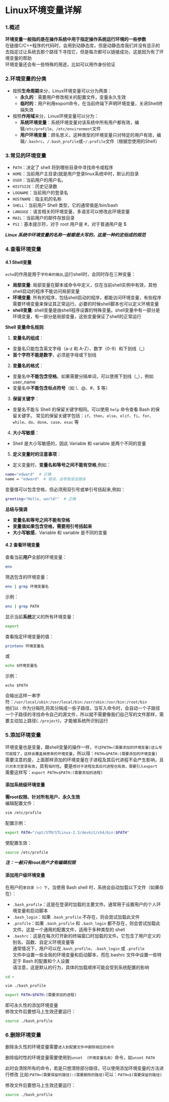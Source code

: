 # Linux环境变量详解

### 1.概述
**环境变量一般指的是在操作系统中用于指定操作系统运行环境的一些参数**  
在链接C/C++程序的代码时，会用到动静态库，但是动静态库我们并没有显示的去指定过让系统去那个路径下寻找它，但是每次都可以链接成功，这是因为有了环境变量的帮助  
环境变量还会有一些特殊的用途，比如可以用作身份验证  

### 2.环境变量的分类 
- 按照**生命周期**来分，Linux环境变量可以分为两类：
    - **永久的**：需要用户修改相关的配置文件，变量永久生效
    - **临时的**：用户利用export命令，在当前终端下声明环境变量，关闭Shell终端失效
- 按照**作用域**来分，Linux环境变量可以分为：
    - **系统环境变量**：系统环境变量对该系统中所有用户都有效，编辑`/etc/profile`、`/etc/environment`文件
    - **用户环境变量**：顾名思义，这种类型的环境变量只对特定的用户有效，编辑`/.bashrc`、`/.bash_profile`或`~/.profile`文件（根据您使用的Shell）

### 3.常见的环境变量
- `PATH`：决定了 shell 将到哪些目录中寻找命令或程序
- `HOME`：当前用户主目录(就是用户登录linux系统中时，默认的目录
- `USER`：当前用户的用户名。
- `HISTSIZE`：历史记录数
- `LOGNAME`：当前用户的登录名
- `HOSTNAME`：指主机的名称
- `SHELL`：当前用户 Shell 类型，它的通常值是/bin/bash
- `LANGUGE`：语言相关的环境变量，多语言可以修改此环境变量
- `MAIL`：当前用户的邮件存放目录
- `PS1`：基本提示符，对于 root 用户是 #，对于普通用户是 $

***Linux 系统中环境变量的名称一般都是大写的，这是一种约定俗成的规范***  

### 4.查看环境变量
#### 4.1 Shell变量
`echo`的作用是用于`字符串的输出`,运行shell时，会同时存在三种变量：  
- **局部变量**: 局部变量在脚本或命令中定义，仅在当前shell实例中有效，其他shell启动的程序不能访问局部变量
- **环境变量**: 所有的程序，包括shell启动的程序，都能访问环境变量，有些程序需要环境变量来保证其正常运行。必要的时候shell脚本也可以定义环境变量
- **shell变量**: shell变量是由shell程序设置的特殊变量。shell变量中有一部分是环境变量，有一部分是局部变量，这些变量保证了shell的正常运行

**Shell 变量命名规则**:  
1. **变量名的组成**：
- 变量名只能包含英文字母（a-z 和 A-Z）、数字（0-9）和下划线（_）
- **首个字符不能是数字**，必须是字母或下划线
2. **变量名的格式**：
- 变量名中**不能包含空格**。如果需要分隔单词，可以使用下划线（_），例如 user_name
- 变量名中**不能包含标点符号**（如 !、@、#、$ 等）
3. **保留关键字**：
- 变量名不能与 Shell 的保留关键字相同。可以使用 `help` 命令查看 Bash 的保留关键字。
常见的保留关键字包括：`if`、`then`、`else`、`elif`、`fi`、`for`、`while`、`do`、`done`、`case`、`esac` 等
4. **大小写敏感**：
- Shell 是大小写敏感的，因此 Variable 和 variable 是两个不同的变量
5. **定义变量时的注意事项**：
- 定义变量时，**变量名和等号之间不能有空格**,例如：
```bash
name="edward"  # 正确
name = "edward"  # 错误，会导致语法错误
```
变量值可以包含空格，但必须用双引号或单引号括起来,例如：
```bash
greeting="Hello, world!"  # 正确
```

**总结与强调**
- **变量名和等号之间不能有空格**
- **变量值如果包含空格，需要用引号括起来**
- **大小写敏感**，Variable 和 variable 是不同的变量

#### 4.2 查看环境变量
查看当前**用户**全部的环境变量：
```bash
env
```
筛选包含的环境变量：
```bash
env | grep 环境变量名
```
示例：
```bash
env | grep PATH
```
显示当前**系统**定义的所有环境变量：
```bash
export
```
查看指定环境变量的值：
```bash
printenv 环境变量名
```
或
```bash
echo $环境变量名
```
示例：
```
echo $PATH
```

会输出这样一串字符：`/usr/local/sbin:/usr/local/bin:/usr/sbin:/usr/bin:/root/bin`  
他们以 : 作为分隔符,将其分隔成一些子路径，当写入命令时，会自动一个子路径一个子路径的寻找命令自己的源文件，所以就不需要像我们自己写的文件那样，需要主动加上路径(`./project`)，才能被系统所识别运行  


### 5.添加环境变量
环境变量也是变量，跟shell变量的操作一样，`不过PATH=(需要添加的环境变量)这么写可就错了，这样会覆盖掉原来的环境变量`，所以得：`PATH=$PATH:(需要添加的环境变量)`  
需要注意的是，上面那样添加的环境变量在子进程及其后代进程不会产生影响，且`只对本次登录有效`，具有`临时性`。要是`想对子进程及其后代进程也有效，需要引入export`  
需要这样写：`export PATH=$PATH:(需要添加的进程)`  
#### 添加系统级环境变量
**需root权限、针对所有用户、永久生效**  
编辑配置文件：
```bash
vim /etc/profile
```
配置示例：
```bash
export PATH="/opt/STM/STLinux-2.3/devkit/sh4/bin:$PATH"
```
使配置生效：
```bash
source /etc/profile
```
***注：一般只有root用户才有编辑权限***  

#### 添加用户级环境变量
在用户的`家目录（~）下`，当使用 Bash shell 时，系统会自动加载以下文件（如果存在）：
- `.bash_profile`：这是在登录时加载的主要文件。通常用于设置用户的个人环境变量和启动脚本  
- `.bash_login`：如果 `.bash_profile` 不存在，则会尝试加载此文件  
- `.profile`：如果 `.bash_profile` 和 `.bash_login` 都不存在，则会尝试加载此文件。这是一个通用的配置文件，适用于多种类型的 shell  
- `.bashrc`：这是在每次打开新的终端窗口时加载的文件。它包含了用户定义的别名、函数、自定义环境变量等  
通常情况下，用户可以在`.bash_profile`、`.bash_login` 或 `.profile`    
文件中设置一些全局的环境变量和启动脚本，而在.bashrc 文件中设置一些特定于 Bash 的配置和个人设置  
请注意，这是默认的行为，具体的加载顺序可能会受到系统配置的影响
```bash
cd ~
```
```bash
vim ./bash_profile
```
```bash
export PATH=$PATH:(需要添加的进程)
```
即可永久性的添加环境变量  
修改文件后要想马上生效还要运行：
```bash
source ./bash_profile
```

### 6.删除环境变量
删除永久性的环境变量需要`进入到配置文件中删除相应的命令`  

删除临时性的环境变量需要使用到`unset （环境变量名称）`命令，如`unset PATH`  

此时会清除所有的命令，若是只想清除部分路径，可以使用添加环境变量的方法进行修改
比如:`PATH=(需要保留的路径):(需要删除的路径)`可以：`PATH=$(需要保留的路径)`

修改文件后要想马上生效还要运行：
```bash
source ./bash_profile
```